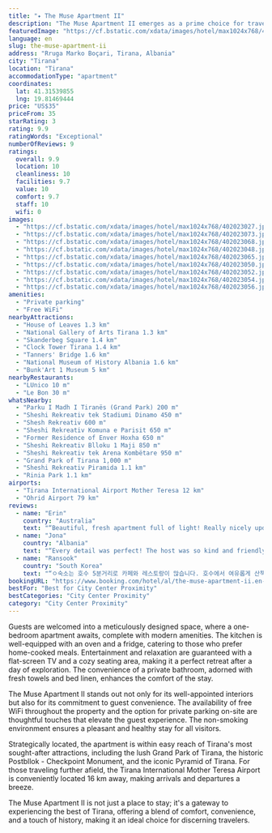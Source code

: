```yaml
---
title: "✦ The Muse Apartment II"
description: "The Muse Apartment II emerges as a prime choice for travelers seeking comfort and convenience in the heart of Tirana."
featuredImage: "https://cf.bstatic.com/xdata/images/hotel/max1024x768/402023027.jpg?k=983a2372bcb50401be8b85b61fe675f8219b037a8d09232c799f25f978313777&o=&hp=1"
language: en
slug: the-muse-apartment-ii
address: "Rruga Marko Boçari, Tirana, Albania"
city: "Tirana"
location: "Tirana"
accommodationType: "apartment"
coordinates:
  lat: 41.31539855
  lng: 19.81469444
price: "US$35"
priceFrom: 35
starRating: 3
rating: 9.9
ratingWords: "Exceptional"
numberOfReviews: 9
ratings:
  overall: 9.9
  location: 10
  cleanliness: 10
  facilities: 9.7
  value: 10
  comfort: 9.7
  staff: 10
  wifi: 0
images:
  - "https://cf.bstatic.com/xdata/images/hotel/max1024x768/402023027.jpg?k=983a2372bcb50401be8b85b61fe675f8219b037a8d09232c799f25f978313777&o=&hp=1"
  - "https://cf.bstatic.com/xdata/images/hotel/max1024x768/402023073.jpg?k=7d6b13aa044eab60b77b2df24b78811545cae6f23f4140988731d291122465d5&o=&hp=1"
  - "https://cf.bstatic.com/xdata/images/hotel/max1024x768/402023068.jpg?k=ef67859ab9f3e9d1edf6a5934cef92d60dc1726cba49977de051090bb62ea2f4&o=&hp=1"
  - "https://cf.bstatic.com/xdata/images/hotel/max1024x768/402023048.jpg?k=8c64402584ee1d5060538f9d632c58eb5a05141d4cfa30f98237293045d1995d&o=&hp=1"
  - "https://cf.bstatic.com/xdata/images/hotel/max1024x768/402023065.jpg?k=004451daee735b084bc8200d2c926318dcc1e2bd00b8f6a2974e04f45ed1198c&o=&hp=1"
  - "https://cf.bstatic.com/xdata/images/hotel/max1024x768/402023050.jpg?k=1f8e18c7c9c86db5368a2bd93cc1490c68cf4965f1ea1a59fd47664ff2a4ef0f&o=&hp=1"
  - "https://cf.bstatic.com/xdata/images/hotel/max1024x768/402023052.jpg?k=7f10bbfa578e061a0196481de3f1f9595834bee15f78fe3f9b29d6e506039b2b&o=&hp=1"
  - "https://cf.bstatic.com/xdata/images/hotel/max1024x768/402023054.jpg?k=7e14c25c167c965431a979319b4d3cc863030bb1c4d9c8b45cd0fcce260eaa4d&o=&hp=1"
  - "https://cf.bstatic.com/xdata/images/hotel/max1024x768/402023056.jpg?k=6791264e3ce2d2f2e7e85dadbfa8679e960236f85afc41ebe5d9adb6031eece4&o=&hp=1"
amenities:
  - "Private parking"
  - "Free WiFi"
nearbyAttractions:
  - "House of Leaves 1.3 km"
  - "National Gallery of Arts Tirana 1.3 km"
  - "Skanderbeg Square 1.4 km"
  - "Clock Tower Tirana 1.4 km"
  - "Tanners' Bridge 1.6 km"
  - "National Museum of History Albania 1.6 km"
  - "Bunk'Art 1 Museum 5 km"
nearbyRestaurants:
  - "LUnico 10 m"
  - "Le Bon 30 m"
whatsNearby:
  - "Parku I Madh I Tiranës (Grand Park) 200 m"
  - "Sheshi Rekreativ tek Stadiumi Dinamo 450 m"
  - "Shesh Rekreativ 600 m"
  - "Sheshi Rekreativ Komuna e Parisit 650 m"
  - "Former Residence of Enver Hoxha 650 m"
  - "Sheshi Rekreativ Blloku 1 Maji 850 m"
  - "Sheshi Rekreativ tek Arena Kombëtare 950 m"
  - "Grand Park of Tirana 1,000 m"
  - "Sheshi Rekreativ Piramida 1.1 km"
  - "Rinia Park 1.1 km"
airports:
  - "Tirana International Airport Mother Teresa 12 km"
  - "Ohrid Airport 79 km"
reviews:
  - name: "Erin"
    country: "Australia"
    text: "“Beautiful, fresh apartment full of light! Really nicely updated, host was so friendly and helpful and you could not find a better location - close to the park, walking distance from centre of the city and surrounded by cafes and restaurants!”"
  - name: "Jona"
    country: "Albania"
    text: "“Every detail was perfect! The host was so kind and friendly. Very nice location. You could find everything nearby.”"
  - name: "Ransook"
    country: "South Korea"
    text: "“ㅇ숙소는 호수 5분거리로 카페와 레스토랑이 많습니다. 호수에서 여유롭게 산책과 썬셋을 즐길수 있습니다. ㅇ 숙소의 인테리어는 매우 모던하고 넓고 깨끗해 나의 플랫들 중 top3 안에 듭니다. . 또한 조용하고 햇살이 좋아 편안하게 지냈습니다. ㅇ 호스트는 매우 친절하고 응답이 빨라 불편함이 없습니다.”"
bookingURL: "https://www.booking.com/hotel/al/the-muse-apartment-ii.en-gb.html?aid=8035640"
bestFor: "Best for City Center Proximity"
bestCategories: "City Center Proximity"
category: "City Center Proximity"
---
```


Guests are welcomed into a meticulously designed space, where a one-bedroom apartment awaits, complete with modern amenities. The kitchen is well-equipped with an oven and a fridge, catering to those who prefer home-cooked meals. Entertainment and relaxation are guaranteed with a flat-screen TV and a cozy seating area, making it a perfect retreat after a day of exploration. The convenience of a private bathroom, adorned with fresh towels and bed linen, enhances the comfort of the stay.

The Muse Apartment II stands out not only for its well-appointed interiors but also for its commitment to guest convenience. The availability of free WiFi throughout the property and the option for private parking on-site are thoughtful touches that elevate the guest experience. The non-smoking environment ensures a pleasant and healthy stay for all visitors.

Strategically located, the apartment is within easy reach of Tirana's most sought-after attractions, including the lush Grand Park of Tirana, the historic Postbllok - Checkpoint Monument, and the iconic Pyramid of Tirana. For those traveling further afield, the Tirana International Mother Teresa Airport is conveniently located 16 km away, making arrivals and departures a breeze.

The Muse Apartment II is not just a place to stay; it's a gateway to experiencing the best of Tirana, offering a blend of comfort, convenience, and a touch of history, making it an ideal choice for discerning travelers.